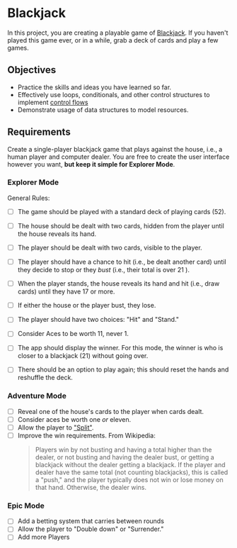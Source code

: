 # Blackjack

In this project, you are creating a playable game of [Blackjack](https://en.wikipedia.org/wiki/Blackjack). If you haven't played this game ever, or in a while, grab a deck of cards and play a few games.

## Objectives

- Practice the skills and ideas you have learned so far.
- Effectively use loops, conditionals, and other control structures to implement [control flows](https://en.wikipedia.org/wiki/Control_flow)
- Demonstrate usage of data structures to model resources.

## Requirements

Create a single-player blackjack game that plays against the house, i.e., a human player and computer dealer. You are free to create the user interface however you want, **but keep it simple for Explorer Mode**.

### Explorer Mode

General Rules:

- [ ] The game should be played with a standard deck of playing cards (52).
- [ ] The house should be dealt with two cards, hidden from the player until the house reveals its hand.
- [ ] The player should be dealt with two cards, visible to the player.
- [ ] The player should have a chance to hit (i.e., be dealt another card) until they decide to stop or they _bust_ (i.e., their total is over 21 ).
- [ ] When the player stands, the house reveals its hand and hit (i.e., draw cards) until they have 17 or more.
- [ ] If either the house or the player bust, they lose.

- [ ] The player should have two choices: "Hit" and "Stand."
- [ ] Consider Aces to be worth 11, never 1.
- [ ] The app should display the winner. For this mode, the winner is who is closer to a blackjack (21) without going over.
- [ ] There should be an option to play again; this should reset the hands and reshuffle the deck.

### Adventure Mode

- [ ] Reveal one of the house's cards to the player when cards dealt.
- [ ] Consider aces be worth one _or_ eleven.
- [ ] Allow the player to ["Split"](https://blog.betway.com/casino/blackjack-strategy-101-how-do-you-split-in-blackjack/).
- [ ] Improve the win requirements. From Wikipedia:
  > Players win by not busting and having a total higher than the dealer, or not busting and having the dealer bust, or getting a blackjack without the dealer getting a blackjack. If the player and dealer have the same total (not counting blackjacks), this is called a "push," and the player typically does not win or lose money on that hand. Otherwise, the dealer wins.

### Epic Mode

- [ ] Add a betting system that carries between rounds
- [ ] Allow the player to "Double down" or "Surrender."
- [ ] Add more Players
